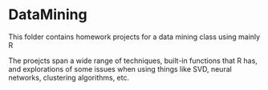 # DataMining

This folder contains homework projects for a data mining class using mainly R

The proejcts span a wide range of techniques, built-in functions that R has, and explorations of some issues when using things like SVD, neural networks, clustering algorithms, etc. 
